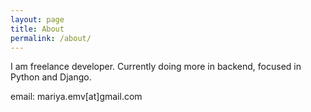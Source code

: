```yaml
---
layout: page
title: About
permalink: /about/
---
```


I am freelance developer. Currently doing more in backend, focused in Python and Django.

email: mariya.emv[at]gmail.com
